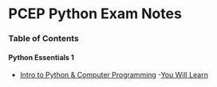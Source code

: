 # PCEP Python Exam Notes

### Table of Contents

#### Python Essentials 1
- [Intro to Python & Computer Programming](pcep_module1.md)
    -[You Will Learn](goals_module1.md)
